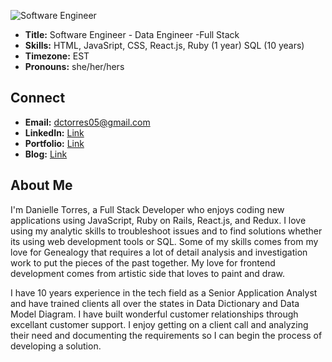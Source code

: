 
![Software Engineer](https://user-images.githubusercontent.com/60049864/119280034-645f0180-bbfd-11eb-9f91-283269839904.png)


* **Title:** Software Engineer - Data Engineer -Full Stack
* **Skills:** HTML, JavaSript, CSS, React.js, Ruby (1 year) SQL (10 years)
* **Timezone:** EST
* **Pronouns:** she/her/hers

## Connect ##
* **Email:** dctorres05@gmail.com
* **LinkedIn:** [Link](https://www.linkedin.com/in/danielle-torres-96079876/ "LinkedIn") 
* **Portfolio:** [Link](https://www.dctorresportfolio.com/ "LinkedIn") 
* **Blog:** [Link](https://dctorres05.medium.com/ "Medium") 

## About Me ##

I'm Danielle Torres, a Full Stack Developer who enjoys coding new applications using JavaScript, Ruby on Rails, React.js, and Redux. I love using my analytic skills to troubleshoot issues and to find solutions whether its using web development tools or SQL. Some of my skills comes from my love for Genealogy that requires a lot of detail analysis and investigation work to put the pieces of the past together. My love for frontend development comes from artistic side that loves to paint and draw.

I have 10 years experience in the tech field as a Senior Application Analyst and have trained clients all over the states in Data Dictionary and Data Model Diagram. I have built wonderful customer relationships through excellant customer support. I enjoy getting on a client call and analyzing their need and documenting the requirements so I can begin the process of developing a solution.
